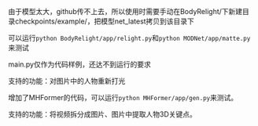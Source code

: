 由于模型太大，github传不上去，所以使用时需要手动在BodyRelight/下新建目录checkpoints/example/，把模型net_latest拷贝到该目录下

可以运行`python BodyRelight/app/relight.py`和`python MODNet/app/matte.py`来测试

main.py仅作为代码样例，还达不到运行的要求

支持的功能：对图片中的人物重新打光



增加了MHFormer的代码，可以运行`python MHFormer/app/gen.py`来测试。

支持的功能：将视频拆分成图片、图片中提取人物3D关键点。